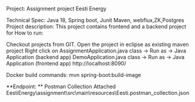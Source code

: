 Project: Assignment project Eesti Energy

Technical Spec: Java 18, Spring boot, Junit  Maven, webflux,ZK,Postgres
Project description: This project contains frontend and a backend project for 
How to run: 

Checkout projects from GIT.
Open the project in eclipse as existing maven project Right click on AssignmentApplication.java class -> Run as -> Java Application (backend app)
DemoApplication.java class -> Run as -> Java Application (frontend app)
http://localhost:8090/

Docker build commands:
mvn spring-boot:build-image


**Endpoint: ** 
Postman Collection Attached
EestiEnergy\assignment\src\main\resources\Eesti.postman_collection.json





